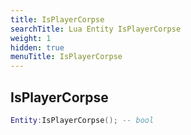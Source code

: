 ```yaml
---
title: IsPlayerCorpse
searchTitle: Lua Entity IsPlayerCorpse
weight: 1
hidden: true
menuTitle: IsPlayerCorpse
---
```

## IsPlayerCorpse
```lua
Entity:IsPlayerCorpse(); -- bool
```